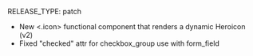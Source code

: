 RELEASE_TYPE: patch

- New <.icon> functional component that renders a dynamic Heroicon (v2)
- Fixed "checked" attr for checkbox_group use with form_field
